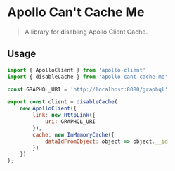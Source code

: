 # Apollo Can't Cache Me
> A library for disabling Apollo Client Cache.

## Usage

```javascript
import { ApolloClient } from 'apollo-client'
import { disableCache } from 'apollo-cant-cache-me'

const GRAPHQL_URI = 'http://localhost:8080/graphql'

export const client = disableCache(
    new ApolloClient({
        link: new HttpLink({
            uri: GRAPHQL_URI
        }),
        cache: new InMemoryCache({
            dataIdFromObject: object => object.__id
        })
    })
);
```